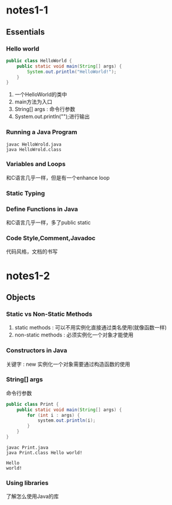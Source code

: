 # notes1-1
## Essentials
### Hello world 
```java
public class HelloWorld {
    public static void main(String[] args) {
        System.out.println("HelloWorld!");
    }
}
```
1. 一个HelloWorld的类中
2. main方法为入口
3. String[] args : 命令行参数
4. System.out.println("");进行输出
### Running a Java Program
```shell
javac HelloWrold.java
java HelloWrold.class
```
### Variables and Loops
和C语言几乎一样，但是有一个enhance loop
### Static Typing

### Define Functions in Java
和C语言几乎一样，多了public static
### Code Style,Comment,Javadoc
代码风格，文档的书写
# notes1-2
## Objects
### Static vs Non-Static Methods
1. static methods : 可以不用实例化直接通过类名使用(就像函数一样)
2. non-static methods : 必须实例化一个对象才能使用

### Constructors in Java
关键字 : new
实例化一个对象需要通过构造函数的使用
### String[] args
命令行参数
```java
public class Print {
    public static void main(String[] args) {
        for (int i : args) {
            system.out.println(i);
        }
    }
}
```
```shell
javac Print.java
java Print.class Hello world!
```
```
Hello
world!
```
### Using libraries
了解怎么使用Java的库